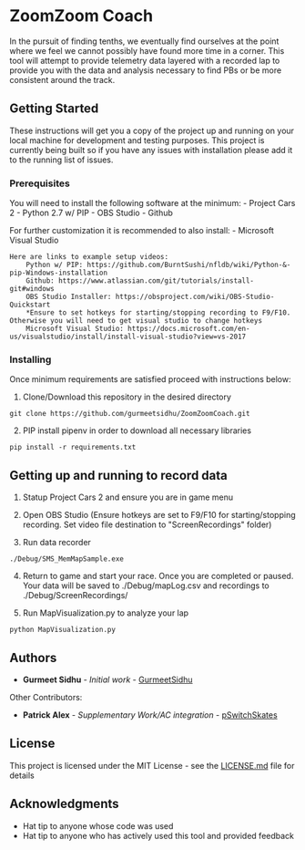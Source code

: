 # ZoomZoom Coach 

In the pursuit of finding tenths, we eventually find ourselves at the point where we feel we cannot possibly have found more time in a corner. This tool will attempt to provide telemetry data layered with a recorded lap to provide you with the data and analysis necessary to find PBs or be more consistent around the track. 

## Getting Started

These instructions will get you a copy of the project up and running on your local machine for development and testing purposes. This project is currently being built so if you have any issues with installation please add it to the running list of issues.

### Prerequisites

You will need to install the following software at the minimum:
    - Project Cars 2
    - Python 2.7 w/ PIP
    - OBS Studio
    - Github

For further customization it is recommended to also install:
    - Microsoft Visual Studio

```
Here are links to example setup videos:
    Python w/ PIP: https://github.com/BurntSushi/nfldb/wiki/Python-&-pip-Windows-installation
    Github: https://www.atlassian.com/git/tutorials/install-git#windows
    OBS Studio Installer: https://obsproject.com/wiki/OBS-Studio-Quickstart
    *Ensure to set hotkeys for starting/stopping recording to F9/F10. Otherwise you will need to get visual studio to change hotkeys
    Microsoft Visual Studio: https://docs.microsoft.com/en-us/visualstudio/install/install-visual-studio?view=vs-2017
```

### Installing

Once minimum requirements are satisfied proceed with instructions below:

1. Clone/Download this repository in the desired directory

```
git clone https://github.com/gurmeetsidhu/ZoomZoomCoach.git
```
2. PIP install pipenv in order to download all necessary libraries

```
pip install -r requirements.txt
```
## Getting up and running to record data

1. Statup Project Cars 2 and ensure you are in game menu

2. Open OBS Studio (Ensure hotkeys are set to F9/F10 for starting/stopping recording. Set video file destination to "ScreenRecordings" folder) 

3. Run data recorder
```
./Debug/SMS_MemMapSample.exe
```
4. Return to game and start your race. Once you are completed or paused. Your data will be saved to ./Debug/mapLog.csv and recordings to ./Debug/ScreenRecordings/

5. Run MapVisualization.py to analyze your lap
```
python MapVisualization.py
```

## Authors

* **Gurmeet Sidhu** - *Initial work* - [GurmeetSidhu](https://github.com/gurmeetsidhu)

Other Contributors:
* **Patrick Alex** - *Supplementary Work/AC integration* - [pSwitchSkates](https://github.com/pswitchskates)

## License

This project is licensed under the MIT License - see the [LICENSE.md](LICENSE.md) file for details

## Acknowledgments

* Hat tip to anyone whose code was used
* Hat tip to anyone who has actively used this tool and provided feedback
